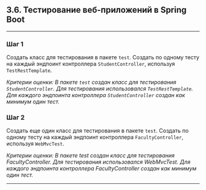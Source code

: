 ## 3.6. Тестирование веб-приложений в Spring Boot
***
### Шаг 1

Создать класс для тестирования в пакете `test`. Создать по одному тесту на каждый эндпоинт контроллера `StudentController`, используя `TestRestTemplate`.


_Критерии оценки: В пакете `test` создан класс для тестирования `StudentController`. Для тестирования использовался `TestRestTemplate`. Для каждого эндпоинта контроллера `StudentController` создан как минимум один тест._

### Шаг 2

Создать еще один класс для тестирования в пакете `test`. Создать по одному тесту на каждый эндпоинт контроллера `FacultyController`, используя `WebMvcTest`.


_Критерии оценки: В пакете test создан класс для тестирования FacultyController. Для тестирования использовался WebMvcTest. Для каждого эндпоинта контроллера FacultyController создан как минимум один тест._
***